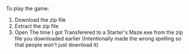 To play the game:
1. Download the zip file
2. Extract the zip file
3. Open The time I got Transferered to a Starter's Maze.exe from the zip file you downloaded earlier
(Intentionally made the wrong spelling so that people won't just download it)
